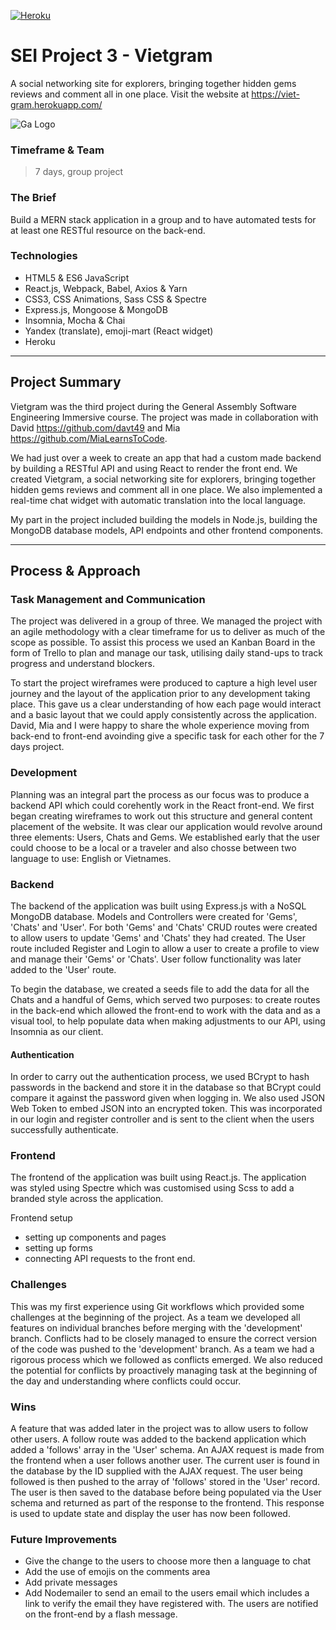 [![Heroku](http://heroku-badge.herokuapp.com/?app=viet-gram)](https://viet-gram.herokuapp.com/)

# SEI Project 3 - Vietgram
A social networking site for explorers, bringing together hidden gems reviews and comment all in one place.
Visit the website at https://viet-gram.herokuapp.com/

![Ga Logo](images/GA-logo.png)

### Timeframe & Team
> 7 days, group project

### The Brief
Build a MERN stack application in a group and to have automated tests for at least one RESTful resource on the back-end.

### Technologies
- HTML5 & ES6 JavaScript
- React.js, Webpack, Babel, Axios & Yarn
- CSS3, CSS Animations, Sass CSS & Spectre
- Express.js, Mongoose & MongoDB
- Insomnia, Mocha & Chai
- Yandex (translate), emoji-mart (React widget)
- Heroku

___

## Project Summary
Vietgram was the third project during the General Assembly Software Engineering Immersive course. The project was made in collaboration with David https://github.com/davt49 and Mia https://github.com/MiaLearnsToCode.

We had just over a week to create an app that had a custom made backend by building a RESTful API and using React to render the front end. We created Vietgram, a social networking site for explorers, bringing together hidden gems reviews and comment all in one place. We also implemented a real-time chat widget with automatic translation into the local language. 

My part in the project included building the models in Node.js, building the MongoDB database models, API endpoints and other frontend components.
___

## Process & Approach

### Task Management and Communication
The project was delivered in a group of three. We managed the project with an agile methodology with a clear timeframe for us to deliver as much of the scope as possible. To assist this process we used an Kanban Board in the form of Trello to plan and manage our task, utilising daily stand-ups to track progress and understand blockers.

To start the project wireframes were produced to capture a high level user journey and the layout of the application prior to any development taking place. This gave us a clear understanding of how each page would interact and a basic layout that we could apply consistently across the application. David, Mia and I were happy to share the whole experience moving from back-end to front-end avoinding give a specific task for each other for the 7 days project.

### Development
Planning was an integral part the process as our focus was to produce a backend API which could corehently work in the React front-end. We first began creating wireframes to work out this structure and general content placement of the website. It was clear our application would revolve around three elements: Users, Chats and Gems. We established early that the user could choose to be a local or a traveler and also chosse between two language to use: English or Vietnames.

### Backend
The backend of the application was built using Express.js with a NoSQL MongoDB database. Models and Controllers were created for 'Gems', 'Chats' and 'User'. For both 'Gems' and 'Chats' CRUD routes were created to allow users to update 'Gems' and 'Chats' they had created. The User route included Register and Login to allow a user to create a profile to view and manage their 'Gems' or 'Chats'. User follow functionality was later added to the 'User' route.

To begin the database, we created a seeds file to add the data for all the Chats and a handful of Gems, which served two purposes: to create routes in the back-end which allowed the front-end to work with the data and as a visual tool, to help populate data when making adjustments to our API, using Insomnia as our client. 


#### Authentication
In order to carry out the authentication process, we used BCrypt to hash passwords in the backend and store it in the database so that BCrypt could compare it against the password given when logging in. We also used JSON Web Token to embed JSON into an encrypted token. This was incorporated in our login and register controller and is sent to the client when the users successfully authenticate. 

### Frontend
The frontend of the application was built using React.js. The application was styled using Spectre which was customised using Scss to add a branded style across the application.

Frontend setup
* setting up components and pages
* setting up forms
* connecting API requests to the front end.

### Challenges
This was my first experience using Git workflows which provided some challenges at the beginning of the project. As a team we developed all features on individual branches before merging with the 'development' branch. Conflicts had to be closely managed to ensure the correct version of the code was pushed to the 'development' branch. As a team we had a rigorous process which we followed as conflicts emerged. We also reduced the potential for conflicts by proactively managing task at the beginning of the day and understanding where conflicts could occur.

### Wins
A feature that was added later in the project was to allow users to follow other users. A follow route was added to the backend application which added a 'follows' array in the 'User' schema. An AJAX request is made from the frontend when a user follows another user. The current user is found in the database by the ID supplied with the AJAX request. The user being followed is then pushed to the array of 'follows' stored in the 'User' record. The user is then saved to the database before being populated via the User schema and returned as part of the response to the frontend. This response is used to update state and display the user has now been followed.

 ### Future Improvements
 - Give the change to the users to choose more then a language to chat
 - Add the use of emojis on the comments area
 - Add private messages
 - Add Nodemailer to send an email to the users email which includes a link to verify the email they have registered with. The users are notified on the front-end by a flash message. 
 
